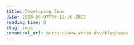 ```yaml
---
title: Developing Zeus
date: 2025-06-07T06:11:00.261Z
reading_time: 0
slug: zeus
canonical_url: https://www.abhin.dev/blog/zeus
---
```

